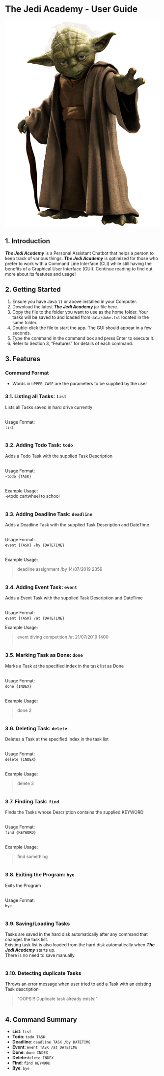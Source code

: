 # The Jedi Academy - User Guide
![Yoda](/src/main/resources/images/Yoda.png)

## 1. Introduction
_**The Jedi Academy**_ is a Personal Assistant Chatbot that helps a person to keep track of various things. _**The Jedi Academy**_ is optimized for those who prefer to work with a Command Line Interface (CLI) while still having the benefits of a Graphical User Interface (GUI). Continue reading to find out more about its features and usage!

## 2. Getting Started
1. Ensure you have Java `11` or above installed in your Computer.
2. Download the latest _**The Jedi Academy**_ jar file here.
3. Copy the file to the folder you want to use as the home folder. Your tasks will be saved to and loaded from `data/duke.txt` located in the same folder.
4. Double-click the file to start the app. The GUI should appear in a few seconds.
5. Type the command in the command box and press Enter to execute it.
6. Refer to Section 3, “Features” for details of each command.

## 3. Features 
### Command Format
* Words in `UPPER_CASE` are the parameters to be supplied by the user

### 3.1. Listing all Tasks: `list` 
Lists all Tasks saved in hard drive currently    
&nbsp;

Usage Format:     
`list`    
&nbsp;

### 3.2. Adding Todo Task: `todo`     
Adds a Todo Task with the supplied Task Description     
&nbsp;

Usage Format:         
-`todo {TASK}`    
&nbsp;

Example Usage:    
->todo cartwheel to school  
&nbsp;

### 3.3. Adding Deadline Task: `deadline` 
Adds a Deadline Task with the supplied Task Description and DateTime    
&nbsp;

Usage Format:      
`event {TASK} /by {DATETIME}`    
&nbsp;

Example Usage:    
>deadline assignment /by 14/07/2019 2359    
&nbsp;

### 3.4. Adding Event Task: `event`     
Adds a Event Task with the supplied Task Description and DateTime    
&nbsp;

Usage Format:       
`event {TASK} /at {DATETIME}`
&nbsp;

Example Usage:     
>event diving competition /at 21/07/2019 1400    
&nbsp;


### 3.5. Marking Task as Done: `done`  
Marks a Task at the specified index in the task list as Done    
&nbsp;

Usage Format:     
`done {INDEX}`    
&nbsp;

Example Usage:    
>done 2    
&nbsp;

### 3.6. Deleting Task: `delete` 
Deletes a Task at the specified index in the task list    
&nbsp;

Usage Format:     
`delete {INDEX}`    
&nbsp;

Example Usage:    
>delete 3    
&nbsp;

### 3.7. Finding Task: `find` 
Finds the Tasks whose Description contains the supplied KEYWORD    
&nbsp;

Usage Format:     
`find {KEYWORD}`    
&nbsp;

Example Usage:    
>find something    
&nbsp;

### 3.8. Exiting the Program: `bye` 
Exits the Program    
&nbsp;

Usage Format:     
`bye`    
&nbsp;

### 3.9. Saving/Loading Tasks
Tasks are saved in the hard disk automatically after any command that changes the task list.    
Existing task list is also loaded from the hard disk automatically when _**The Jedi Academy**_ starts up.    
There is no need to save manually.      
&nbsp;
  
### 3.10. Detecting duplicate Tasks 
Throws an error message when user tried to add a Task with an existing Task description    
>"OOPS!!! Duplicate task already exists!"    
&nbsp;
 
## 4. Command Summary
* **List**: `list`
* **Todo**: `todo TASK`
* **Deadline**: `deadline TASK /by DATETIME`
* **Event**: `event TASK /at DATETIME`
* **Done**: `done INDEX`
* **Delete**:`delete INDEX`
* **Find**: `find KEYWORD`
* **Bye**: `bye`
